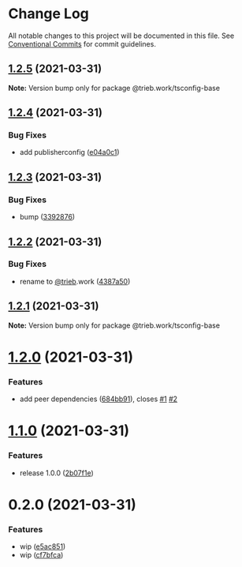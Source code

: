 # Change Log

All notable changes to this project will be documented in this file.
See [Conventional Commits](https://conventionalcommits.org) for commit guidelines.

## [1.2.5](https://github.com/trieb-work/config/compare/@trieb.work/tsconfig-base@1.2.4...@trieb.work/tsconfig-base@1.2.5) (2021-03-31)

**Note:** Version bump only for package @trieb.work/tsconfig-base





## [1.2.4](https://github.com/trieb-work/config/compare/@trieb.work/tsconfig-base@1.2.3...@trieb.work/tsconfig-base@1.2.4) (2021-03-31)

### Bug Fixes

- add publisherconfig ([e04a0c1](https://github.com/trieb-work/config/commit/e04a0c15e3045088383846529d6a65f356d10085))

## [1.2.3](https://github.com/trieb-work/config/compare/@trieb.work/tsconfig-base@1.2.2...@trieb.work/tsconfig-base@1.2.3) (2021-03-31)

### Bug Fixes

- bump ([3392876](https://github.com/trieb-work/config/commit/33928760e956ead959e2043f78f0cb23ba4245b3))

## [1.2.2](https://github.com/trieb-work/config/compare/@trieb-work/tsconfig-base@1.2.1...@trieb.work/tsconfig-base@1.2.2) (2021-03-31)

### Bug Fixes

- rename to [@trieb](https://github.com/trieb).work ([4387a50](https://github.com/trieb-work/config/commit/4387a50ed9bb04531762f16a071d8bf5ae03adc7))

## [1.2.1](https://github.com/trieb-work/config/compare/@trieb.work/tsconfig-base@1.2.0...@trieb.work/tsconfig-base@1.2.1) (2021-03-31)

**Note:** Version bump only for package @trieb.work/tsconfig-base

# [1.2.0](https://github.com/trieb-work/config/compare/@trieb.work/tsconfig-base@1.1.0...@trieb.work/tsconfig-base@1.2.0) (2021-03-31)

### Features

- add peer dependencies ([684bb91](https://github.com/trieb-work/config/commit/684bb91465609c69f96ed8354069cb645f335239)), closes [#1](https://github.com/trieb-work/config/issues/1) [#2](https://github.com/trieb-work/config/issues/2)

# [1.1.0](https://github.com/trieb-work/config/compare/@trieb.work/tsconfig-base@0.2.0...@trieb.work/tsconfig-base@1.1.0) (2021-03-31)

### Features

- release 1.0.0 ([2b07f1e](https://github.com/trieb-work/config/commit/2b07f1e268371b0d11fcf527206757544191ac96))

# 0.2.0 (2021-03-31)

### Features

- wip ([e5ac851](https://github.com/trieb-work/config/commit/e5ac8518e4a906ea312d1363675d2566ec7c22fd))
- wip ([cf7bfca](https://github.com/trieb-work/config/commit/cf7bfcafd3813cd8bdd2ac14c7f5480a6936fcac))

